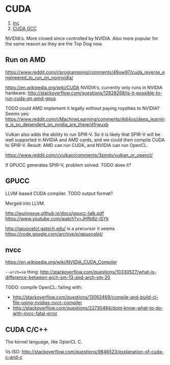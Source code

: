 # CUDA

1. [inc](inc.cu)
1. [CUDA GCC](c_cu)

NVIDIA's. More closed since controlled by NVIDIA. Also more popular for the same reason as they are the Top Dog now.

## Run on AMD

<https://www.reddit.com/r/programming/comments/49uw97/cuda_reverse_engineered_to_run_on_nonnvidia/>

<https://en.wikipedia.org/wiki/CUDA> NVIDIA's, currently only runs in NVIDIA hardware: <http://stackoverflow.com/questions/12828268/is-it-possible-to-run-cuda-on-amd-gpus>

TODO could AMD implement it legally without paying royalties to NVIDIA? Seems yes: <https://www.reddit.com/r/MachineLearning/comments/4di4os/deep_learning_is_so_dependent_on_nvidia_are_there/d1rwuxb>

Vulkan also adds the ability to run SPIR-V. So it is likely that SPIR-V will be well supported in NVIDIA and AMD cards, and we could then compile CUDA to SPIR-V. Result: AMD can run CUDA, and NVIDIA can run OpenCL.

<https://www.reddit.com/r/vulkan/comments/3snrdv/vulkan_or_opencl/>

If GPUCC generates SPIR-V, problem solved. TODO does it?

## GPUCC

LLVM-based CUDA compiler. TODO output format?

Merged into LLVM.

http://wujingyue.github.io/docs/gpucc-talk.pdf https://www.youtube.com/watch?v=JHfb8z-iSYk

http://gpuocelot.gatech.edu/ is a precursor it seems https://code.google.com/archive/p/gpuocelot/

## nvcc

<https://en.wikipedia.org/wiki/NVIDIA_CUDA_Compiler>

`--arch=sm` thing: <http://stackoverflow.com/questions/10330527/what-is-difference-between-arch-sm-13-and-arch-sm-20>

TODO: compile OpenCL: failing with:

- <http://stackoverflow.com/questions/13062469/compile-and-build-cl-file-using-nvidias-nvcc-compiler>
- <http://stackoverflow.com/questions/22730484/dont-know-what-to-do-with-nvcc-fatal-error>

## CUDA C/C++

The kernel language, like OpenCL C.

Vs ISO: http://stackoverflow.com/questions/9846523/explanation-of-cuda-c-and-c
